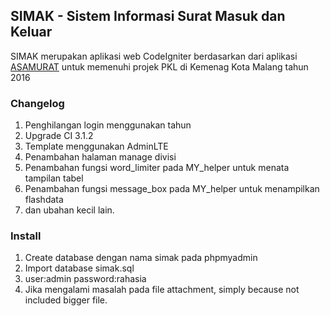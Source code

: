 ## SIMAK - Sistem Informasi Surat Masuk dan Keluar

SIMAK merupakan aplikasi web CodeIgniter berdasarkan dari aplikasi [ASAMURAT](https://github.com/akhwan90/asamurat)
untuk memenuhi projek PKL di Kemenag Kota Malang tahun 2016

### Changelog

1. Penghilangan login menggunakan tahun
2. Upgrade CI 3.1.2
3. Template menggunakan AdminLTE
4. Penambahan halaman manage divisi
4. Penambahan fungsi word_limiter pada MY_helper untuk menata tampilan tabel
4. Penambahan fungsi message_box pada MY_helper untuk menampilkan flashdata
5. dan ubahan kecil lain.


### Install

1. Create database dengan nama simak pada phpmyadmin
2. Import database simak.sql
3. user:admin password:rahasia
4. Jika mengalami masalah pada file attachment, simply because not included bigger file.
